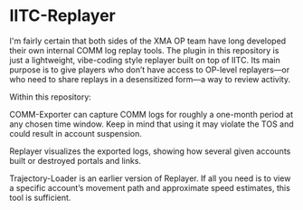# IITC-Replayer

I'm fairly certain that both sides of the XMA OP team have long developed their own internal COMM log replay tools. The plugin in this repository is just a lightweight, vibe-coding style replayer built on top of IITC. Its main purpose is to give players who don’t have access to OP-level replayers—or who need to share replays in a desensitized form—a way to review activity.

Within this repository:

COMM-Exporter can capture COMM logs for roughly a one-month period at any chosen time window. Keep in mind that using it may violate the TOS and could result in account suspension.

Replayer visualizes the exported logs, showing how several given accounts built or destroyed portals and links.

Trajectory-Loader is an earlier version of Replayer. If all you need is to view a specific account’s movement path and approximate speed estimates, this tool is sufficient.

